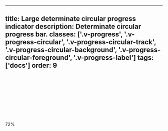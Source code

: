<!--
 *              © 2025 Visa
 *
 * Licensed under the Apache License, Version 2.0 (the "License");
 * you may not use this file except in compliance with the License.
 * You may obtain a copy of the License at
 *
 *         http://www.apache.org/licenses/LICENSE-2.0
 *
 * Unless required by applicable law or agreed to in writing, software
 * distributed under the License is distributed on an "AS IS" BASIS,
 * WITHOUT WARRANTIES OR CONDITIONS OF ANY KIND, either express or implied.
 * See the License for the specific language governing permissions and
 * limitations under the License.
 *
 -->
---
title: Large determinate circular progress indicator
description: Determinate circular progress bar. 
classes: ['.v-progress', '.v-progress-circular', '.v-progress-circular-track', '.v-progress-circular-background', '.v-progress-circular-foreground', '.v-progress-label']
tags: ['docs']
order: 9
---

<div aria-labelledby="progress-percentage-4" class="v-progress v-progress-circular" role="progressbar">
  <svg class="v-progress-circular-track">
    <circle class="v-progress-circular-background">
    </circle>
    <circle class="v-progress-circular-bar" style="stroke-dasharray: 201.062, 201.062; stroke-dashoffset: 56.2973;">
    </circle>
  </svg>
  <div class="v-progress-label v-typography-body-2-bold" id="progress-percentage-4">
    72%
  </div>
</div>
